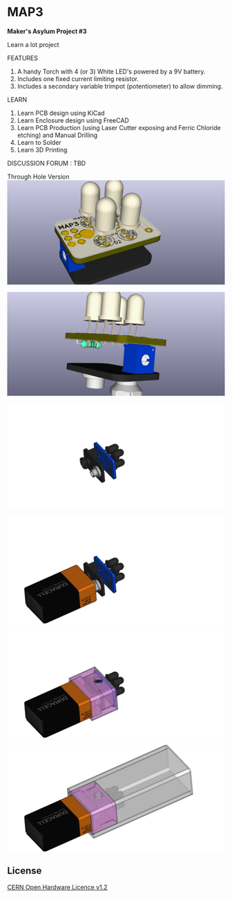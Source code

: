 # MAP3

**Maker's Asylum Project #3**

Learn a lot project

FEATURES
1. A handy Torch with 4 (or 3) White LED's powered by a 9V battery.
2. Includes one fixed current limiting resistor.
3. Includes a secondary variable trimpot (potentiometer) to allow dimming.

LEARN
1. Learn PCB design using KiCad
2. Learn Enclosure design using FreeCAD
3. Learn PCB Production (using Laser Cutter exposing and Ferric Chloride etching) and Manual Drilling
4. Learn to Solder
5. Learn 3D Printing

DISCUSSION FORUM : TBD

Through Hole Version
![MAP3](https://github.com/MakersAsylumIndia/MAP3/blob/master/kicad/images/map3_01.png)

![MAP3](https://github.com/MakersAsylumIndia/MAP3/blob/master/kicad/images/map3_04.png)

![MAP3](https://github.com/MakersAsylumIndia/MAP3/blob/master/kicad/images/map3_05.png)

![MAP3](https://github.com/MakersAsylumIndia/MAP3/blob/master/kicad/images/map3_06.png)

![MAP3](https://github.com/MakersAsylumIndia/MAP3/blob/master/kicad/images/map3_07.png)

![MAP3](https://github.com/MakersAsylumIndia/MAP3/blob/master/kicad/images/map3_08.png)

License
-------
[CERN Open Hardware Licence v1.2 ]

[CERN Open Hardware Licence v1.2 ]:http://www.ohwr.org/attachments/2388/cern_ohl_v_1_2.txt
